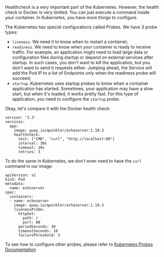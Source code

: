 Healthcheck is a very important part of the Kubernetes. However, the health check in Docker is very limited. You can just execute a command inside your container. In Kubernetes, you have more things to configure.

The Kubernetes has special configurations called Probes. We have 3 probe types:
- `liveness`. We need it to know when to restart a container;
- `readiness`. We need to know when your container is ready to receive traffic. For example, an application might need to load large data or configuration files during startup or depend on external services after startup. In such cases, you don't want to kill the application, but you don't want to send it requests either. Jumping ahead, the Service will add the Pod IP to a list of Endpoints only when the readiness probe will succeed;
- `startup`. Kubernetes uses startup probes to know when a container application has started. Sometimes, your application may have a slow start, but when it's loaded, it works pretty fast. For this type of application, you need to configure the `startup` probe.

Okay, let's compare it with the Docker health check:
```
version: '3.3'
services:
  app:
    image: quay.io/qwinkler/echoserver:1.10.3
    healthcheck:
      test: ["CMD", "curl", "http://localhost:80"]
      interval: 30s
      timeout: 10s
      retries: 3
```

To do the same in Kubernetes, we don't even need to have the `curl` command in our image:

```
apiVersion: v1
kind: Pod
metadata:
  name: echoserver
spec:
  containers:
  - name: echoserver
    image: quay.io/qwinkler/echoserver:1.10.3
    livenessProbe:
      httpGet:
        path: /
        port: 80
      periodSeconds: 30
      timeoutSeconds: 10
      failureThreshold: 3
```

To see how to configure other probes, please refer to [Kubernetes Probes Documentation](https://kubernetes.io/docs/tasks/configure-pod-container/configure-liveness-readiness-startup-probes)
